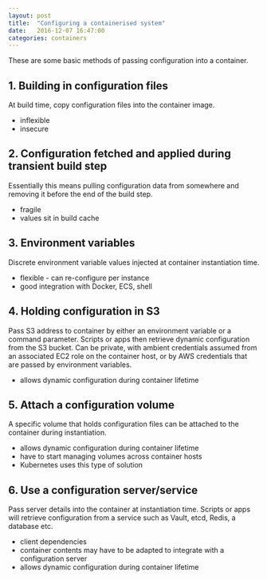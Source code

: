 ```yaml
---
layout: post
title:  "Configuring a containerised system"
date:   2016-12-07 16:47:00
categories: containers
---
```

These are some basic methods of passing configuration into a container.

## 1. Building in configuration files
At build time, copy configuration files into the container image.

- inflexible
- insecure

## 2. Configuration fetched and applied during transient build step
Essentially this means pulling configuration data from somewhere and removing it before the end of the build step.

- fragile
- values sit in build cache

## 3. Environment variables
Discrete environment variable values injected at container instantiation time.

- flexible - can re-configure per instance
- good integration with Docker, ECS, shell

## 4. Holding configuration in S3
Pass S3 address to container by either an environment variable or a command parameter. Scripts or apps then retrieve dynamic configuration from the S3 bucket. Can be private, with ambient credentials assumed from an associated EC2 role on the container host, or by AWS credentials that are passed by environment variables.

- allows dynamic configuration during container lifetime

## 5. Attach a configuration volume
A specific volume that holds configuration files can be attached to the container during instantiation.

- allows dynamic configuration during container lifetime
- have to start managing volumes across container hosts
- Kubernetes uses this type of solution

## 6. Use a configuration server/service
Pass server details into the container at instantiation time. Scripts or apps will retrieve configuration from a service such as Vault, etcd, Redis, a database etc.

- client dependencies
- container contents may have to be adapted to integrate with a configuration server
- allows dynamic configuration during container lifetime